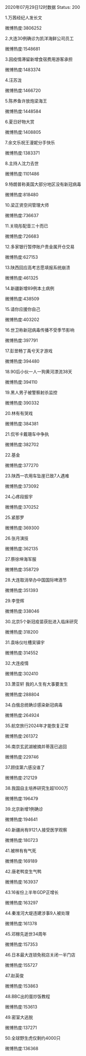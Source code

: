 2020年07月29日12时数据
Status: 200

1.万茜经纪人发长文

微博热度:3806252

2.大连30例确诊为凯洋海鲜公司员工

微博热度:1548681

3.因疫情滞留新增食宿费用游客承担

微博热度:1483374

4.汪苏泷

微博热度:1466720

5.陈养鱼许放炮梁海王

微博热度:1448584

6.夏日好物大赏

微博热度:1408805

7.余文乐祝王漫妮分手快乐

微博热度:1383371

8.主持人沈力去世

微博热度:1101486

9.特朗普称美国大部分地区没有新冠病毒

微博热度:818480

10.梁正贤空间管理大师

微博热度:736637

11.关晓彤配音三十而已

微博热度:726683

12.多家银行暂停账户贵金属开仓交易

微博热度:627153

13.陕西回应高考志愿填报系统崩溃

微博热度:461325

14.新疆新增89例本土病例

微博热度:438509

15.请你应援你自己

微博热度:403202

16.世卫称新冠病毒传播不受季节影响

微博热度:397791

17.彭昱畅丁禹兮天才游戏

微博热度:394480

18.90后小伙一人一狗黄河漂流38天

微博热度:394110

19.黑人男子被警察射杀监控

微博热度:390332

20.林有有哭戏

微博热度:384381

21.侃爷卡戴珊车中争执

微博热度:382702

22.基金

微博热度:377270

23.陕西一农用车坠崖已致7人遇难

微博热度:373092

24.心疼段振宇

微博热度:370252

25.紧那罗

微博热度:369300

26.张月演技

微博热度:362135

27.蔡徐坤海军服

微博热度:358729

28.大连取消举办中国国际啤酒节

微博热度:351393

29.李登辉

微博热度:338046

30.北京5个新冠疫苗获批进入临床研究

微博热度:318200

31.袁咏仪吐槽吴镇宇

微博热度:314552

32.大连疫情

微博热度:302410

33.萧亚轩 我的人生有大事要发生

微博热度:288804

34.白俄总统确诊感染新冠病毒

微博热度:264924

35.航空旅行2024年才能恢复正常

微博热度:261372

36.南京玄武湖被摘并蒂莲已追回

微博热度:229746

37.顾佳第六感没谁了

微博热度:212129

38.我国自主培养研究生超1000万

微博热度:196479

39.北京新增1例确诊

微博热度:194641

40.新疆尚有9121人接受医学观察

微博热度:180723

41.被林有有气死

微博热度:169189

42.唐老鸭变生气鸭

微博热度:163937

43.16省份上半年GDP正增长

微博热度:163297

44.秦淮河大堤违建涉事9人被处理

微博热度:161378

45.邓稼先逝世34周年

微博热度:157353

46.日本最大连锁免税店关闭一半门店

微博热度:155727

47.赵英俊

微博热度:153863

48.BBC出的蛋炒饭教程

微博热度:153613

49.密室大逃脱

微博热度:137271

50.全球野生虎仅剩约4000只

微博热度:136368

